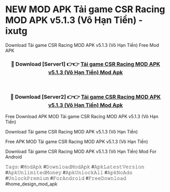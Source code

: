 # NEW MOD APK Tải game CSR Racing MOD APK v5.1.3 (Vô Hạn Tiền) - ixutg
Download Tải game CSR Racing MOD APK v5.1.3 (Vô Hạn Tiền) Free Mod APK

<div align="center">
<h3>🔴 Download [Server1] 👉👉 <a href="https://apk-comot.site?title=Tải_game_CSR_Racing_MOD_APK_v5.1.3_(Vô_Hạn_Tiền)">Tải game CSR Racing MOD APK v5.1.3 (Vô Hạn Tiền) Mod Apk</a></h3><br>

<h3>🔴 Download [Server2] 👉👉 <a href="https://apk-comot.site?title=Tải_game_CSR_Racing_MOD_APK_v5.1.3_(Vô_Hạn_Tiền)">Tải game CSR Racing MOD APK v5.1.3 (Vô Hạn Tiền) Mod Apk</a></h3>
</div>


Free Download APK MOD Tải game CSR Racing MOD APK v5.1.3 (Vô Hạn Tiền)

Download Tải game CSR Racing MOD APK v5.1.3 (Vô Hạn Tiền) 

Free APK MOD Tải game CSR Racing MOD APK v5.1.3 (Vô Hạn Tiền) 

Download Tải game CSR Racing MOD APK v5.1.3 (Vô Hạn Tiền) Mod For Android

𝚃𝚊𝚐𝚜: #𝙼𝚘𝚍𝙰𝚙𝚔 #𝙳𝚘𝚠𝚗𝚕𝚘𝚊𝚍𝙼𝚘𝚍𝙰𝚙𝚔 #𝙰𝚙𝚔𝙻𝚊𝚝𝚎𝚜𝚝𝚅𝚎𝚛𝚜𝚒𝚘𝚗 #𝙰𝚙𝚔𝚄𝚗𝚕𝚒𝚖𝚒𝚝𝚎𝚍𝙼𝚘𝚗𝚎𝚢 #𝙰𝚙𝚔𝚄𝚗𝚕𝚘𝚌𝚔𝙰𝚕𝚕 #𝙰𝚙𝚔𝙽𝚘𝙰𝚍𝚜 #𝚄𝚗𝚕𝚘𝚌𝚔𝙿𝚛𝚎𝚖𝚒𝚞𝚖 #𝙵𝚘𝚛𝙰𝚗𝚍𝚛𝚘𝚒𝚍 #𝙵𝚛𝚎𝚎𝙳𝚘𝚠𝚗𝚕𝚘𝚊𝚍 #home_design_mod_apk